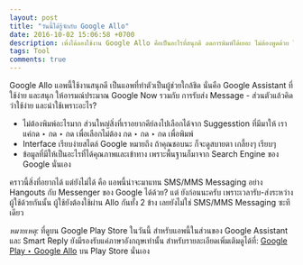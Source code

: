 ```yaml
---
layout: post
title: "วันนี้ได้รู้จักกับ Google Allo"
date: 2016-10-02 15:06:58 +0700
description: เพิ่งได้ลองใช้งาน Google Allo คือเป็นอะไรที่สนุกดี ลดการพิมพ์ได้เยอะ ไม่ต้องพูดด้วย ได้ผู้ช่วยแบบนี้ก็ดีไป!
tags: Tool
comments: true
---
```

Google Allo แอพนี้ใช้งานสนุกดี เป็นแอพที่ทำตัวเป็นผู้ช่วยใกล้ชิด นั่นคือ Google Assistant ที่ใช้ง่าย และสนุก ให้อารมณ์ประมาณ Google Now รวมกับ การรับส่ง Message - ส่วนตัวแล้วคิดว่าใช้ง่าย และน่าใช้เพราะอะไร?

- ไม่ต้องพิมพ์อะไรมาก ส่วนใหญ่สิ่งที่เราอยากคีย์ลงไปเลือกได้จาก Suggesstion ที่มีมาให้ เราแค่กด ‣ กด ‣ กด เพื่อเลือกไม่ต้อง กด ‣ กด ‣ กด เพื่อพิมพ์
- Interface เรียบง่ายสไตล์ Google หมายถึง ถ้าคุณชอบนะ ก็จะดูสบายตา เกลี้ยงๆ เรียบๆ
- ข้อมูลที่มีให้เป็นอะไรที่ได้คุณภาพและเข้าทาง เพราะพื้นฐานก็มาจาก Search Engine ของ Google นั่นเอง

คราวนี้สิ่งที่อยากได้ แต่ยังไม่ได้ คือ แอพนี้น่าจะมาแทน SMS/MMS Messaging อย่าง Hangouts กับ Messenger ของ Google ได้ด้วย? แต่ ยังก่อนนะครับ เพราะเวลารับ-ส่งระหว่างผู้ใช้ด้วยกันนั้น ผู้ใช้ยังต้องใช้ผ่าน Allo กันทั้ง 2 ข้าง เลยยังไม่ใช่ SMS/MMS Messaging ซะทีเดียว

*หมายเหตุ:* ที่ดูบน Google Play Store ในวันนี้ สำหรับแอพนี้ในส่วนของ Google Assistant และ Smart Reply ยังมีรองรับแค่ภาษาอังกฤษเท่านั้น สำหรับรายละเอียดเพิ่มเติมดูได้ที่: [Google Play ‣ Google Allo](https://play.google.com/store/apps/details?id=com.google.android.apps.fireball&hl=en) บน Play Store นั่นเอง
